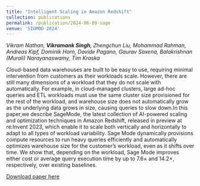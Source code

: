 ```yaml
---
title: "Intelligent Scaling in Amazon Redshift"
collection: publications
permalink: /publication/2024-06-09-sage
venue: 'SIGMOD 2024'
---
```


_Vikram Nathan, **Vikramank Singh**, Zhengchun Liu, Mohammad Rahman, Andreas Kipf, Dominik Horn, Davide Pagano, Gaurav Saxena, Balakrishnan (Murali) Narayanaswamy, Tim Kraska_

Cloud-based data warehouses are built to be easy to use, requiring minimal intervention from customers as their workloads scale. However, there are still many dimensions of a workload that they do not scale with automatically. For example, in cloud-managed clusters, large ad-hoc queries and ETL workloads must use the same cluster size provisioned for the rest of the workload, and warehouse size does not automatically grow as the underlying data grows in size, causing
queries to slow down.In this paper,we describe SageMode, the latest collection of AI-powered scaling and optimization techniques in Amazon Redshift, released in preview at re:Invent
2023, which enable it to scale both vertically and horizontally to adapt to all types of workload variability. Sage Mode dynamically provisions compute resources to run heavy queries efficiently and automatically optimizes warehouse size for
the customer’s workload, even as it shifts over time. We show that, depending on the workload, Sage Mode improves either cost or average query execution time by up to 7.6× and 14.2×, respectively, over existing baselines.

[Download paper here](https://assets.amazon.science/64/da/6f7ad2174272ae22a20f6058baca/intelligent-scaling-in-amazon-redshift.pdf)
